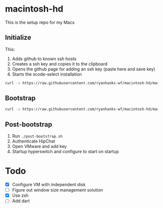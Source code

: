 # macintosh-hd
This is the setup repo for my Macs

## Initialize

This:

1. Adds github to known ssh hosts
2. Creates a ssh key and copies it to the clipboard
3. Opens the github page for adding an ssh key (paste here and save key)
4. Starts the xcode-select installation

```sh
curl -s https://raw.githubusercontent.com/ryanhanks-wf/macintosh-hd/master/initialize.sh | bash
```

## Bootstrap

```sh
curl -s https://raw.githubusercontent.com/ryanhanks-wf/macintosh-hd/master/bootstrap.sh | bash
```
## Post-bootstrap

1. Run `./post-bootstrap.sh`
2. Authenticate HipChat
3. Open VMware and add key
4. Startup hyperswitch and configure to start on startup


# Todo
- [x] Configure VM with independent disk
- [ ] Figure out window size management solution
- [x] Use zsh
- [ ] Add dart
